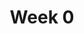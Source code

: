 ---
    title: Week 0
    weekNumber: 0
    days:
      - date: 2022-9-23
        events:
          "**LEC 1**{: .label .label-lecture } [Introduction](https://datahub.ucsd.edu/hub/user-redirect/git-pull?repo=https%3A%2F%2Fgithub.com%2Fdsc-courses%2Fdsc10-2022-fa&urlpath=tree%2Fdsc10-2022-fa%2Flectures%2Flec01%2Flec01.ipynb&branch=main) [✏️](resources/lectures/lec01/lec01.html)":
            "[CIT 1.2-1.3](https://inferentialthinking.com/chapters/01/2/why-data-science.html)"
          "**SUR**{: .label .label-survey } Beginning of Quarter Survey":
                
---